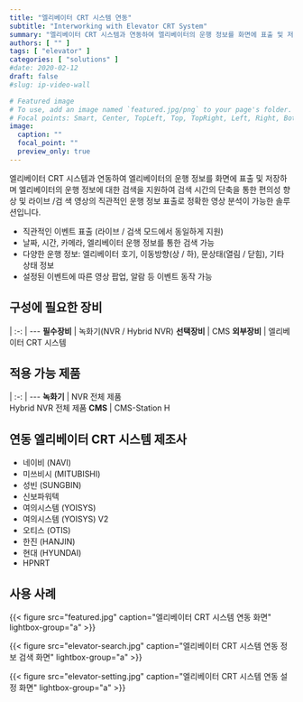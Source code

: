 ```yaml
---
title: "엘리베이터 CRT 시스템 연동"
subtitle: "Interworking with Elevator CRT System"
summary: "엘리베이터 CRT 시스템과 연동하여 엘리베이터의 운행 정보를 화면에 표출 및 저장하며 엘리베이터의 운행 정보에 대한 검색을 지원하여 검색 시간의 단축을 통한 편의성 향상 및 라이브 /검 색 영상의 직관적인 운행 정보 표출로 정확한 영상 분석이 가능한 솔루션입니다."
authors: [ "" ]
tags: [ "elevator" ]
categories: [ "solutions" ]
#date: 2020-02-12
draft: false
#slug: ip-video-wall

# Featured image
# To use, add an image named `featured.jpg/png` to your page's folder.
# Focal points: Smart, Center, TopLeft, Top, TopRight, Left, Right, BottomLeft, Bottom, BottomRight.
image:
  caption: ""
  focal_point: ""
  preview_only: true
---
```


엘리베이터 CRT 시스템과 연동하여 엘리베이터의 운행 정보를 화면에 표출 및 저장하며 엘리베이터의 운행 정보에 대한 검색을 지원하여 검색 시간의 단축을 통한 편의성 향상 및 라이브 /검 색 영상의 직관적인 운행 정보 표출로 정확한 영상 분석이 가능한 솔루션입니다.

- 직관적인 이벤트 표출 (라이브 / 검색 모드에서 동일하게 지원)
- 날짜, 시간, 카메라, 엘리베이터 운행 정보를 통한 검색 가능
- 다양한 운행 정보: 엘리베이터 호기, 이동방향(상 / 하), 문상태(열림 / 닫힘), 기타 상태 정보
- 설정된 이벤트에 따른 영상 팝업, 알람 등 이벤트 동작 가능

<div class="container">
<div class="row">
<div class="col-12 col-sm-6 pl-0">

## 구성에 필요한 장비

|
:-: | ---
**필수장비** | 녹화기(NVR / Hybrid NVR)
**선택장비** | CMS
**외부장비** | 엘리베이터 CRT 시스템

</div>
<div class="col-12 col-sm-6 pl-0">

## 적용 가능 제품

|
:-: | ---
**녹화기** | NVR 전체 제품<br>Hybrid NVR 전체 제품
**CMS** | CMS-Station H

</div>
</div>
</div>

## 연동 엘리베이터 CRT 시스템 제조사

- 네이비 (NAVI)
- 미쓰비시 (MITUBISHI)
- 성빈 (SUNGBIN)
- 신보파워텍 
- 여의시스템 (YOISYS)
- 여의시스템 (YOISYS) V2
- 오티스 (OTIS)
- 한진 (HANJIN)
- 현대 (HYUNDAI)
- HPNRT 


## 사용 사례

{{< figure src="featured.jpg" caption="엘리베이터 CRT 시스템 연동 화면" lightbox-group="a" >}}

<div class="container">
<div class="row align-items-end">
<div class="col-12 col-sm-6">

{{< figure src="elevator-search.jpg" caption="엘리베이터 CRT 시스템 연동 정보 검색 화면" lightbox-group="a" >}}

</div>
<div class="col-12 col-sm-6">

{{< figure src="elevator-setting.jpg" caption="엘리베이터 CRT 시스템 연동 설정 화면" lightbox-group="a" >}}

</div>
</div>
</div>
